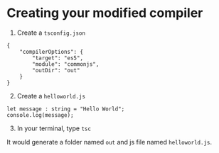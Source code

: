 # Creating your modified compiler

1. Create a `tsconfig.json`

```
{
    "compilerOptions": {
        "target": "es5",
        "module": "commonjs",
        "outDir": "out"
    }
}
```
2. Create a `helloworld.js`

```
let message : string = "Hello World";
console.log(message);
```

3. In your terminal, type `tsc`

It would generate a folder named `out` and js file named `helloworld.js`.
